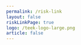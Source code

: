 ```yaml
---
permalink: /risk-link
layout: false
riskLinkPage: true
logo: /teek-logo-large.png
article: false
---
```

